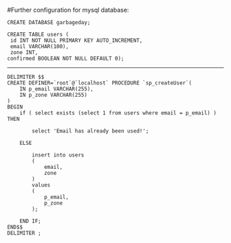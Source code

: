 #Further configuration for mysql database:

```
CREATE DATABASE garbageday;

CREATE TABLE users (
 id INT NOT NULL PRIMARY KEY AUTO_INCREMENT,
 email VARCHAR(100),
 zone INT,
confirmed BOOLEAN NOT NULL DEFAULT 0);
```

-------------------------------------------------------------------------

```
DELIMITER $$
CREATE DEFINER=`root`@`localhost` PROCEDURE `sp_createUser`(
    IN p_email VARCHAR(255),
    IN p_zone VARCHAR(255)
)
BEGIN
    if ( select exists (select 1 from users where email = p_email) ) THEN
     
        select 'Email has already been used!';
     
    ELSE
     
        insert into users
        (
            email,
            zone
        )
        values
        (
            p_email,
            p_zone
        );
     
    END IF;
END$$
DELIMITER ;
````
